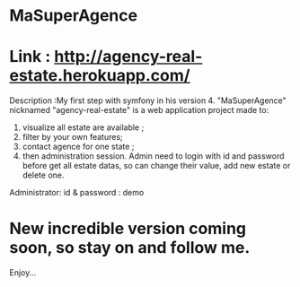 # MaSuperAgence
# Link : http://agency-real-estate.herokuapp.com/
Description :My first step with symfony in his version 4. "MaSuperAgence" nicknamed "agency-real-estate" is a web application project made to:

  1) visualize all estate are available ;
  2) filter by your own features;
  3) contact agence for one state ;
  4) then administration session.
  Admin need to login with id and password before get all estate datas, so can change their value, add new estate or delete one.
  
  Administrator: 
  id & password : demo
 
 # New incredible version coming soon, so stay on and follow me.
 Enjoy...
  
  
